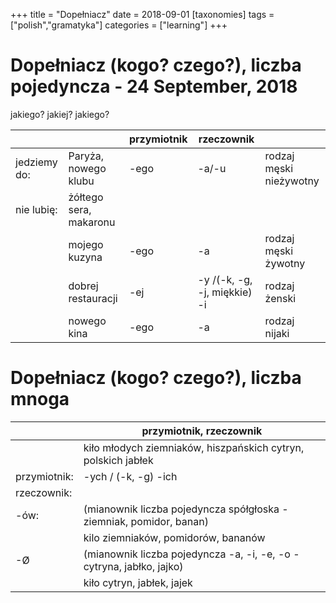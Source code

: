 +++
title = "Dopełniacz"
date = 2018-09-01
[taxonomies]
tags = ["polish","gramatyka"]
categories = ["learning"]
+++
# Dopełniacz (kogo? czego?), liczba pojedyncza - 24 September, 2018

jakiego? jakiej? jakiego?

|||przymiotnik|rzeczownik||
|-|-|-|-|-|
|jedziemy do:|Paryża, nowego klubu|-ego|-a/-u|rodzaj męski nieżywotny|
|nie lubię:|żółtego sera, makaronu||||
||mojego kuzyna|-ego|-a|rodzaj męski żywotny|
||dobrej restauracji|-ej|-y /(-k, -g, -j, miękkie) -i|rodzaj żenski|
||nowego kina|-ego|-a|rodzaj nijaki||

# Dopełniacz (kogo? czego?), liczba mnoga

||przymiotnik, rzeczownik|
|-|-|
||kiło młodych ziemniaków, hiszpańskich cytryn, polskich jabłek|
|przymiotnik:| -ych / (-k, -g) -ich|
|rzeczownik:||
|-ów:|(mianownik liczba pojedyncza spółgłoska - ziemniak, pomidor, banan)|
||kilo ziemniaków, pomidorów, bananów|
|-Ø|(mianownik liczba pojedyncza -a, -i, -e, -o - cytryna, jabłko, jajko)|
||kiło cytryn, jabłek, jajek||